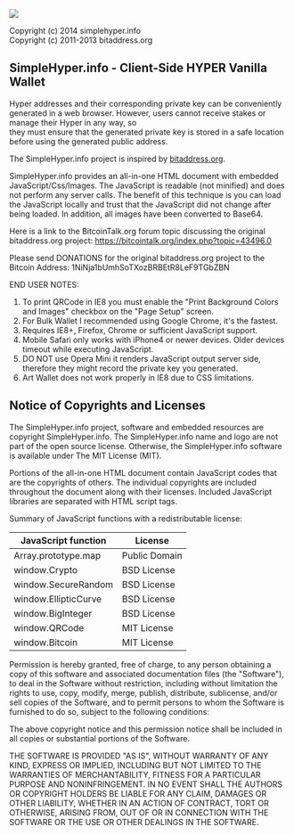 <img src="https://img.shields.io/badge/build-passing-brightgreen.svg" />

Copyright (c) 2014 simplehyper.info <br />
Copyright (c) 2011-2013 bitaddress.org <br />

SimpleHyper.info - Client-Side HYPER Vanilla Wallet
---------------------------------------

Hyper addresses and their corresponding private key can be conveniently 
generated in a web browser. However, users cannot receive stakes or manage their Hyper in any way, so  
they must ensure that the generated private key is stored in a safe location before using the generated public address.

The SimpleHyper.info project is inspired by <a href="https://github.com/pointbiz/bitaddress.org"
target="_blank">bitaddress.org</a>.

SimpleHyper.info provides an all-in-one HTML document with embedded
JavaScript/Css/Images. The JavaScript is readable (not minified) and does not perform any server calls.
The benefit of this technique is you can load the JavaScript locally and trust that the JavaScript did not change after being loaded.
In addition, all images have been converted to Base64.

Here is a link to the BitcoinTalk.org forum topic discussing the original bitaddress.org project:
https://bitcointalk.org/index.php?topic=43496.0

Please send DONATIONS for the original bitaddress.org project to the Bitcoin Address: 
1NiNja1bUmhSoTXozBRBEtR8LeF9TGbZBN

END USER NOTES: 
  1. To print QRCode in IE8 you must enable the "Print Background Colors and Images" checkbox on the "Page Setup" screen.
  1. For Bulk Wallet I recommended using Google Chrome, it's the fastest.
  1. Requires IE8+, Firefox, Chrome or sufficient JavaScript support.
  1. Mobile Safari only works with iPhone4 or newer devices. Older devices timeout while executing JavaScript.
  1. DO NOT use Opera Mini it renders JavaScript output server side, therefore they might record the private key you generated.
  1. Art Wallet does not work properly in IE8 due to CSS limitations.

Notice of Copyrights and Licenses
---------------------------------------
The SimpleHyper.info project, software and embedded resources are copyright SimpleHyper.info.
The SimpleHyper.info name and logo are not part of the open source license. Otherwise, the SimpleHyper.info software is available under The MIT License (MIT).

Portions of the all-in-one HTML document contain JavaScript codes that are the copyrights 
of others. The individual copyrights are included throughout the document along with their 
licenses. Included JavaScript libraries are separated with HTML script tags.

Summary of JavaScript functions with a redistributable license:

| JavaScript function	|	License |
|-------------------	|	-------------- |
|Array.prototype.map	|	Public Domain|
|window.Crypto	|		BSD License|
|window.SecureRandom	|	BSD License|
|window.EllipticCurve	|	BSD License|
|window.BigInteger	|	BSD License|
|window.QRCode		|	MIT License|
|window.Bitcoin	|		MIT License|

Permission is hereby granted, free of charge, to any person obtaining a copy of this 
software and associated documentation files (the "Software"), to deal in the Software 
without restriction, including without limitation the rights to use, copy, modify, 
merge, publish, distribute, sublicense, and/or sell copies of the Software, and to 
permit persons to whom the Software is furnished to do so, subject to the following 
conditions:

The above copyright notice and this permission notice shall be included in all copies 
or substantial portions of the Software.

THE SOFTWARE IS PROVIDED "AS IS", WITHOUT WARRANTY OF ANY KIND, EXPRESS OR IMPLIED, 
INCLUDING BUT NOT LIMITED TO THE WARRANTIES OF MERCHANTABILITY, FITNESS FOR A 
PARTICULAR PURPOSE AND NONINFRINGEMENT. IN NO EVENT SHALL THE AUTHORS OR COPYRIGHT 
HOLDERS BE LIABLE FOR ANY CLAIM, DAMAGES OR OTHER LIABILITY, WHETHER IN AN ACTION 
OF CONTRACT, TORT OR OTHERWISE, ARISING FROM, OUT OF OR IN CONNECTION WITH THE 
SOFTWARE OR THE USE OR OTHER DEALINGS IN THE SOFTWARE.
